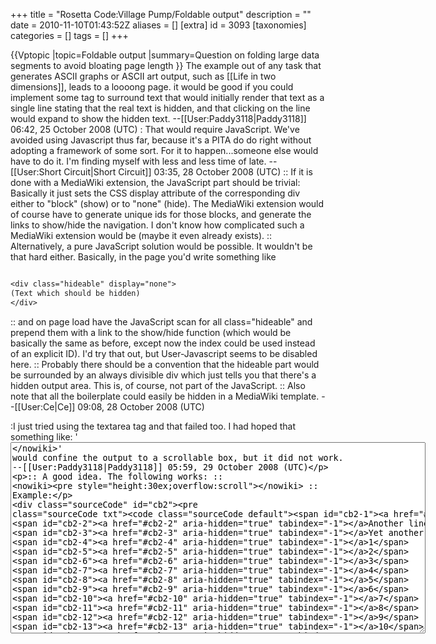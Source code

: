 +++
title = "Rosetta Code:Village Pump/Foldable output"
description = ""
date = 2010-11-10T01:43:52Z
aliases = []
[extra]
id = 3093
[taxonomies]
categories = []
tags = []
+++

{{Vptopic
|topic=Foldable output
|summary=Question on folding large data segments to avoid bloating page length
}}
The example out of any task that generates ASCII graphs or ASCII art output, such as [[Life in two dimensions]], leads to a loooong page. it would be good if you could implement some tag to surround text that would initially render that text as a single line stating that the real text is hidden, and that clicking on the line would expand to show the hidden text. --[[User:Paddy3118|Paddy3118]] 06:42, 25 October 2008 (UTC)
: That would require JavaScript.  We've avoided using Javascript thus far, because it's a PITA do do right without adopting a framework of some sort.  For it to happen...someone else would have to do it.  I'm finding myself with less and less time of late. --[[User:Short Circuit|Short Circuit]] 03:35, 28 October 2008 (UTC)
:: If it is done with a MediaWiki extension, the JavaScript part should be trivial: Basically it just sets the CSS display attribute of the corresponding div either to "block" (show) or to "none" (hide). The MediaWiki extension would of course have to generate unique ids for those blocks, and generate the links to show/hide the navigation. I don't know how complicated such a MediaWiki extension would be (maybe it even already exists).
:: Alternatively, a pure JavaScript solution would be possible. It wouldn't be that hard either. Basically, in the page you'd write something like

```txt

<div class="hideable" display="none">
(Text which should be hidden)
</div>

```

:: and on page load have the JavaScript scan for all class="hideable" and prepend them with a link to the show/hide function (which would be basically the same as before, except now the index could be used instead of an explicit ID). I'd try that out, but User-Javascript seems to be disabled here.
:: Probably there should be a convention that the hideable part would be surrounded by an always divisible div which just tells you that there's a hidden output area. This is, of course, not part of the JavaScript.
:: Also note that all the boilerplate could easily be hidden in a MediaWiki template. --[[User:Ce|Ce]] 09:08, 28 October 2008 (UTC)

:I just tried using the textarea tag and that failed too. I had hoped that something like: '<nowiki><textarea cols="80" rows="20" readonly="readonly" wrap="off"></nowiki>' would confine the output to a scrollable box, but it did not work. --[[User:Paddy3118|Paddy3118]] 05:59, 29 October 2008 (UTC)

:: A good idea. The following works:
:: <nowiki><pre style="height:30ex;overflow:scroll"></nowiki>
:: Example:

```txt
Test
Another line
Yet another line, this time one which clearly is much longer than the width of the browser window, at least assuming normal screen dimensions and font settings, and assuming the browser window is not wider than the screen (which would be impractical anyway).
1
2
3
4
5
6
7
8
9
10
11
12
13
14
15
16
17
18
19
20
21
```



Yippee! I just tried it on the Fortran & Python examples of [[Life in two dimensions]]. It works admirably. --[[User:Paddy3118|Paddy3118]] 14:39, 29 October 2008 (UTC)

:Next step is to make it into a template like {{scroll|30}}. --[[User:IanOsgood|IanOsgood]] 16:52, 29 October 2008 (UTC)
::It should probably be {{scrollbegin|30}} and {{scrollend}} so that the output can be pasted in between. Then it's more like a tag, but in a wiki way. --[[User:Mwn3d|Mwn3d]] 18:29, 29 October 2008 (UTC)
:::If it's just a CSS attribute, add it to [[Mediawiki:Common.css]]. --[[User:Short Circuit|Short Circuit]] 02:20, 30 October 2008 (UTC)



###  Template:Hidden


The "overflow:scroll" is nice but I think that it could be usefull to also have foldable boxes like we can see on other mediawiki's. So I have tryed to import the "Template:Hidden" from Wikipedia ([http://en.wikipedia.org/wiki/Template:Hidden there]) to rosettacode ([http://rosettacode.org/wiki/Template:Hidden here]). Then I have just tryed to use it on [http://rosettacode.org/wiki/Ackermann_Function#Tail-Recursive this page] to provide a complete program, and instead of the foldable box appears a <nowiki>{{{2}}}</nowiki>. Maybe I have missed something? [[User:Blue Prawn|Blue Prawn]] 12:20, 30 December 2008 (UTC)
:I think we need to steal stuff from their [[wp:MediaWiki:Common.css|common.css]] file to put in our [[MediaWiki:common.css|common.css]] file. I don't know a thing about CSS though. --[[User:Mwn3d|Mwn3d]] 17:49, 30 December 2008 (UTC)
:: I think CSS alone won't help here. While you can hide something with CSS (attribute <tt>display:none</tt>), I think for interactivity you need JavaScript) --[[User:Ce|Ce]] 12:03, 31 January 2009 (UTC)

== How can you scroll in a Python> tag ==
Colourised scrollable regions anyone? Thanks.  --[[User:Paddy3118|Paddy3118]] 05:24, 31 January 2009 (UTC)
: The following is the best I manage to get:
<div style="height:30ex;overflow:scroll">
```python

# Your code here

a = 1
b = 2
c = 3
d = 4
e = 5
f = 6
g = 7
h = 8
i = 9
j = 10
k = 11
l = 12
m = 13
n = 14
o = 15
p = 16
q = 17
r = 18
s = 19
t = 20

```
</div>
: I guess to get anything better, one would have to change the GeSHi MediaWiki extension, so it takes anything after the language name and adds it to the generated pre tag. Then you could use <tt><nowiki><lang python style="height:30ex;overflow:scroll"></nowiki></tt> --[[User:Ce|Ce]] 12:26, 31 January 2009 (UTC)

:Thanks. I used the div. --[[User:Paddy3118|Paddy3118]] 18:39, 31 January 2009 (UTC)
